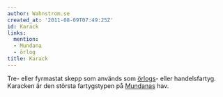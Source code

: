 ```yaml
---
author: Wahnstrom.se
created_at: '2011-08-09T07:49:25Z'
id: Karack
links:
  mention:
  - Mundana
  - örlog
title: Karack
---
```


Tre- eller fyrmastat skepp som används som [örlogs]- eller handelsfartyg. Karacken är den största
fartygstypen på [Mundanas] hav.

  [örlogs]: örlog
  [Mundanas]: Mundana